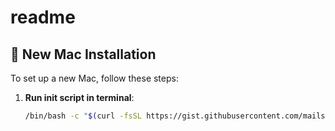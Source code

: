 # readme
## 🚀 New Mac Installation

To set up a new Mac, follow these steps:

1.  **Run init script in terminal**:

    ```bash
    /bin/bash -c "$(curl -fsSL https://gist.githubusercontent.com/mailsone/7c31b51c01238f0b546e2ce3418886bc/raw/init.sh)"
    ```
